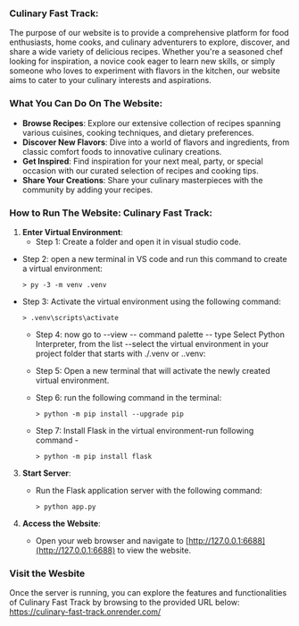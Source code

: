 ### Culinary Fast Track:
The purpose of our website is to provide a comprehensive platform for food enthusiasts, home cooks, and culinary adventurers to explore, discover, and share a wide variety of delicious recipes. Whether you're a seasoned chef looking for inspiration, a novice cook eager to learn new skills, or simply someone who loves to experiment with flavors in the kitchen, our website aims to cater to your culinary interests and aspirations.

### What You Can Do On The Website:

- **Browse Recipes**: Explore our extensive collection of recipes spanning various cuisines, cooking techniques, and dietary preferences.
- **Discover New Flavors**: Dive into a world of flavors and ingredients, from classic comfort foods to innovative culinary creations.
- **Get Inspired**: Find inspiration for your next meal, party, or special occasion with our curated selection of recipes and cooking tips.
- **Share Your Creations**: Share your culinary masterpieces with the community by adding your recipes.


### How to Run The Website: Culinary Fast Track:

1. **Enter Virtual Environment**:
   - Step 1: Create a folder and open it in visual studio code.
   
  - Step 2: open a new terminal in VS code and run this command to create a virtual environment:
    ```
    > py -3 -m venv .venv
    ```
   
   - Step 3: Activate the virtual environment using the following command:
     ```
     > .venv\scripts\activate
     ```
     - Step 4: now go to --view -- command palette -- type Select Python Interpreter, from the list --select the virtual environment in your project folder that starts with ./.venv or .\.venv:
     
     - Step 5: Open a new terminal that will activate the newly created virtual environment.
     
     - Step 6: run the following command in the terminal:
       ```
       > python -m pip install --upgrade pip
       ```
     
     - Step 7: Install Flask in the virtual environment-run following command -
       ```
       > python -m pip install flask
       ```

3. **Start Server**:
   - Run the Flask application server with the following command:
     ```
     > python app.py
     ```

4. **Access the Website**:
   - Open your web browser and navigate to [http://127.0.0.1:6688](http://127.0.0.1:6688) to view the website.

### Visit the Wesbite
Once the server is running, you can explore the features and functionalities of Culinary Fast Track by browsing to the provided URL below:
https://culinary-fast-track.onrender.com/
